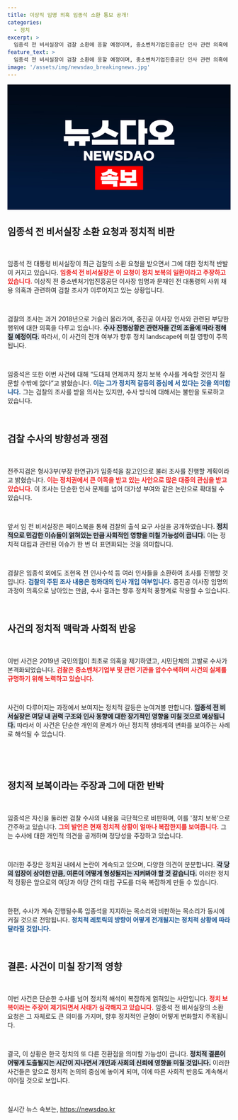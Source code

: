 ```yaml
---
title: 이상직 임명 의혹 임종석 소환 통보 공개!
categories:
  - 정치
excerpt: >
  임종석 전 비서실장이 검찰 소환에 응할 예정이며, 중소벤처기업진흥공단 인사 관련 의혹에 대한 정치적 보복 수사를 비판하고 나섰다. 이 사건은 문재인 전 대통령과의 밀접한 연결이 의심받고 있다. 클릭하여 자세한 내용을 확인하세요!
feature_text: >
  임종석 전 비서실장이 검찰 소환에 응할 예정이며, 중소벤처기업진흥공단 인사 관련 의혹에 대한 정치적 보복 수사를 비판하고 나섰다. 이 사건은 문재인 전 대통령과의 밀접한 연결이 의심받고 있다. 클릭하여 자세한 내용을 확인하세요!
image: '/assets/img/newsdao_breakingnews.jpg'
---
```


<p><img src="/assets/img/newsdao_breakingnews.jpg" alt="koreaapp 속보" /></p>

<h2 data-ke-size="size26">임종석 전 비서실장 소환 요청과 정치적 비판</h2>

<p data-ke-size="size16">&nbsp;</p>

<p>임종석 전 대통령 비서실장이 최근 검찰의 소환 요청을 받으면서 그에 대한 정치적 반발이 커지고 있습니다. <b><span style="color: #ee2323;">임종석 전 비서실장은 이 요청이 정치 보복의 일환이라고 주장하고 있습니다.</span></b> 이상직 전 중소벤처기업진흥공단 이사장 임명과 문재인 전 대통령의 사위 채용 의혹과 관련하여 검찰 조사가 이루어지고 있는 상황입니다. </p>

<p data-ke-size="size16">&nbsp;</p>

<p>검찰의 조사는 과거 2018년으로 거슬러 올라가며, 중진공 이사장 인사와 관련된 부당한 행위에 대한 의혹을 다루고 있습니다. <b><span style="background-color: #21538527;">수사 진행상황은 관련자들 간의 조율에 따라 정해질 예정이다.</span></b> 따라서, 이 사건의 전개 여부가 향후 정치 landscape에 미칠 영향이 주목됩니다. </p>

<p data-ke-size="size16">&nbsp;</p>

<p>임종석은 또한 이번 사건에 대해 “도대체 언제까지 정치 보복 수사를 계속할 것인지 질문할 수밖에 없다”고 밝혔습니다. <b><span style="color: #1a5490;">이는 그가 정치적 갈등의 중심에 서 있다는 것을 의미합니다.</span></b> 그는 검찰의 조사를 받을 의사는 있지만, 수사 방식에 대해서는 불만을 토로하고 있습니다.</p>

<p data-ke-size="size16">&nbsp;</p>

<h2 data-ke-size="size26">검찰 수사의 방향성과 쟁점</h2>

<p data-ke-size="size16">&nbsp;</p>

<p>전주지검은 형사3부(부장 한연규)가 임종석을 참고인으로 불러 조사를 진행할 계획이라고 밝혔습니다. <b><span style="color: #ee2323;">이는 정치권에서 큰 이목을 받고 있는 사안으로 많은 대중의 관심을 받고 있습니다.</span></b> 이 조사는 단순한 인사 문제를 넘어 대가성 부여와 같은 논란으로 확대될 수 있습니다. </p>

<p data-ke-size="size16">&nbsp;</p>

<p>앞서 임 전 비서실장은 페이스북을 통해 검찰의 출석 요구 사실을 공개하였습니다. <b><span style="background-color: #21538527;">정치적으로 민감한 이슈들이 얽혀있는 만큼 사회적인 영향을 미칠 가능성이 큽니다.</span></b> 이는 정치적 대립과 관련된 이슈가 한 번 더 표면화되는 것을 의미합니다. </p>

<p data-ke-size="size16">&nbsp;</p>

<p>검찰은 임종석 외에도 조현옥 전 인사수석 등 여러 인사들을 소환하여 조사를 진행할 것입니다. <b><span style="color: #1a5490;">검찰의 주된 조사 내용은 청와대의 인사 개입 여부입니다.</span></b> 중진공 이사장 임명의 과정이 의혹으로 남아있는 만큼, 수사 결과는 향후 정치적 풍향계로 작용할 수 있습니다.</p>

<p data-ke-size="size16">&nbsp;</p>

<h2 data-ke-size="size26">사건의 정치적 맥락과 사회적 반응</h2>

<p data-ke-size="size16">&nbsp;</p>

<p>이번 사건은 2019년 국민의힘이 최초로 의혹을 제기하였고, 시민단체의 고발로 수사가 본격화되었습니다. <b><span style="color: #ee2323;">검찰은 중소벤처기업부 및 관련 기관을 압수수색하며 사건의 실체를 규명하기 위해 노력하고 있습니다.</span></b> </p>

<p data-ke-size="size16">&nbsp;</p>

<p>사건이 다루어지는 과정에서 보여지는 정치적 갈등은 눈여겨볼 만합니다. <b><span style="background-color: #21538527;">임종석 전 비서실장은 여당 내 권력 구조와 인사 동향에 대한 장기적인 영향을 미칠 것으로 예상됩니다.</span></b> 따라서 이 사건은 단순한 개인의 문제가 아닌 정치적 생태계의 변화를 보여주는 사례로 해석될 수 있습니다. </p>

<p data-ke-size="size16">&nbsp;</p>

<p data-ke-size="size16">&nbsp;</p>

<h2 data-ke-size="size26">정치적 보복이라는 주장과 그에 대한 반박</h2>

<p data-ke-size="size16">&nbsp;</p>

<p>임종석은 자신을 둘러싼 검찰 수사의 내용을 극단적으로 비판하며, 이를 '정치 보복'으로 간주하고 있습니다. <b><span style="color: #ee2323;">그의 발언은 현재 정치적 상황이 얼마나 복잡한지를 보여줍니다.</span></b> 그는 수사에 대한 개인적 의견을 공개하며 정당성을 주장하고 있습니다. </p>

<p data-ke-size="size16">&nbsp;</p>

<p>이러한 주장은 정치권 내에서 논란이 계속되고 있으며, 다양한 의견이 분분합니다. <b><span style="background-color: #21538527;">각 당의 입장이 상이한 만큼, 여론이 어떻게 형성될지는 지켜봐야 할 것 같습니다.</span></b> 이러한 정치적 정황은 앞으로의 여당과 야당 간의 대립 구도를 더욱 복잡하게 만들 수 있습니다. </p>

<p data-ke-size="size16">&nbsp;</p>

<p>한편, 수사가 계속 진행될수록 임종석을 지지하는 목소리와 비판하는 목소리가 동시에 커질 것으로 전망됩니다. <b><span style="color: #1a5490;">정치적 레토릭의 방향이 어떻게 전개될지는 정치적 상황에 따라 달라질 것입니다.</span></b> </p>

<p data-ke-size="size16">&nbsp;</p>

<h2 data-ke-size="size26">결론: 사건이 미칠 장기적 영향</h2>

<p data-ke-size="size16">&nbsp;</p>

<p>이번 사건은 단순한 수사를 넘어 정치적 해석이 복잡하게 얽혀있는 사안입니다. <b><span style="color: #ee2323;">정치 보복이라는 주장이 제기되면서 사태가 심각해지고 있습니다.</span></b> 임종석 전 비서실장의 소환 요청은 그 자체로도 큰 의미를 가지며, 향후 정치적인 균형이 어떻게 변화할지 주목됩니다.</p>

<p data-ke-size="size16">&nbsp;</p>

<p>결국, 이 상황은 한국 정치의 또 다른 전환점을 의미할 가능성이 큽니다. <b><span style="background-color: #21538527;">정치적 결론이 어떻게 도출될지는 시간이 지나면서 개인과 사회의 신뢰에 영향을 미칠 것입니다.</span></b> 이러한 사건들은 앞으로 정치적 논의의 중심에 놓이게 되며, 이에 따른 사회적 반응도 계속해서 이어질 것으로 보입니다. </p>

<p data-ke-size="size16">&nbsp;</p>
실시간 뉴스 속보는, <a href="https://newsdao.kr" rel="dofollow">https://newsdao.kr</a>


